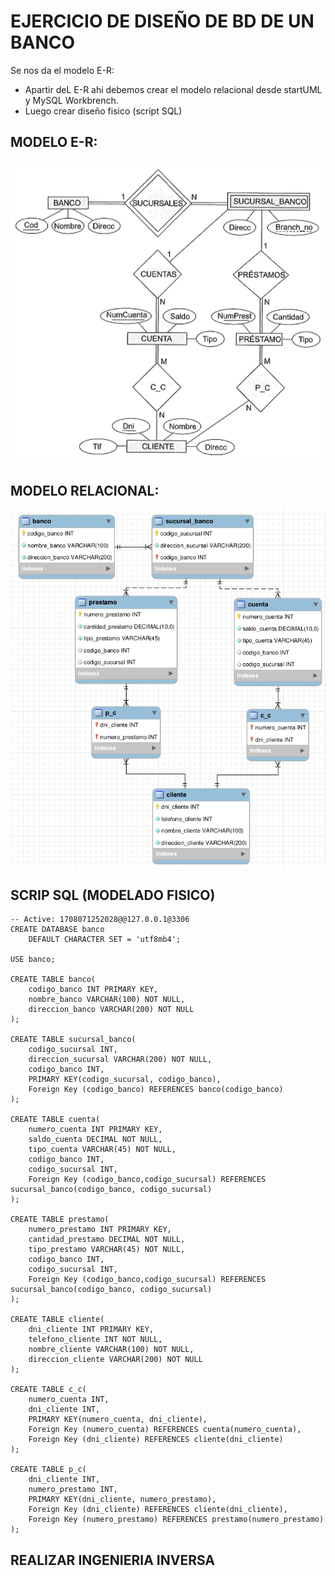 # EJERCICIO DE DISEÑO DE BD DE UN BANCO
Se nos da el modelo E-R: 
- Apartir deL E-R ahi debemos crear el modelo relacional desde startUML y MySQL Workbrench. 
- Luego crear diseño fisico (script SQL)
## MODELO E-R:
![](/ejerciciosBD/bancoBD/img/1.png)
## MODELO RELACIONAL:
![](/ejerciciosBD/bancoBD/img/2.png)
## SCRIP SQL (MODELADO FISICO)
```
-- Active: 1708071252028@@127.0.0.1@3306
CREATE DATABASE banco
    DEFAULT CHARACTER SET = 'utf8mb4';

USE banco;

CREATE TABLE banco(
    codigo_banco INT PRIMARY KEY,
    nombre_banco VARCHAR(100) NOT NULL,
    direccion_banco VARCHAR(200) NOT NULL  
);

CREATE TABLE sucursal_banco(
    codigo_sucursal INT,
    direccion_sucursal VARCHAR(200) NOT NULL,
    codigo_banco INT,
    PRIMARY KEY(codigo_sucursal, codigo_banco),
    Foreign Key (codigo_banco) REFERENCES banco(codigo_banco)
);

CREATE TABLE cuenta(
    numero_cuenta INT PRIMARY KEY,
    saldo_cuenta DECIMAL NOT NULL,
    tipo_cuenta VARCHAR(45) NOT NULL,
    codigo_banco INT,
    codigo_sucursal INT,
    Foreign Key (codigo_banco,codigo_sucursal) REFERENCES sucursal_banco(codigo_banco, codigo_sucursal)
);

CREATE TABLE prestamo(
    numero_prestamo INT PRIMARY KEY,
    cantidad_prestamo DECIMAL NOT NULL,
    tipo_prestamo VARCHAR(45) NOT NULL,
    codigo_banco INT,
    codigo_sucursal INT,
    Foreign Key (codigo_banco,codigo_sucursal) REFERENCES sucursal_banco(codigo_banco, codigo_sucursal)
);

CREATE TABLE cliente(
    dni_cliente INT PRIMARY KEY,
    telefono_cliente INT NOT NULL,
    nombre_cliente VARCHAR(100) NOT NULL,
    direccion_cliente VARCHAR(200) NOT NULL
);

CREATE TABLE c_c(
    numero_cuenta INT,
    dni_cliente INT,
    PRIMARY KEY(numero_cuenta, dni_cliente),
    Foreign Key (numero_cuenta) REFERENCES cuenta(numero_cuenta),
    Foreign Key (dni_cliente) REFERENCES cliente(dni_cliente)
);

CREATE TABLE p_c(
    dni_cliente INT,
    numero_prestamo INT,
    PRIMARY KEY(dni_cliente, numero_prestamo),
    Foreign Key (dni_cliente) REFERENCES cliente(dni_cliente),
    Foreign Key (numero_prestamo) REFERENCES prestamo(numero_prestamo)
);

```
## REALIZAR INGENIERIA INVERSA